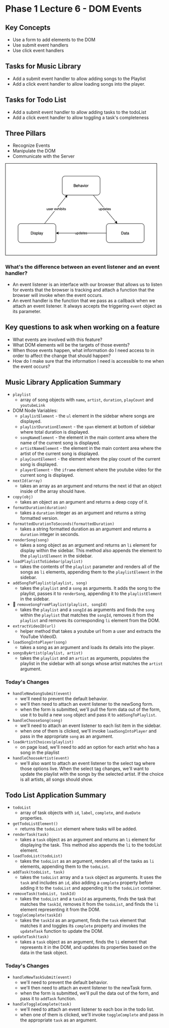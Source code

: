 # Phase 1 Lecture 6 - DOM Events

## Key Concepts

- Use a form to add elements to the DOM
- Use submit event handlers
- Use click event handlers 

## Tasks for Music Library

- Add a submit event handler to allow adding songs to the Playlist
- Add a click event handler to allow loading songs into the player.
  
## Tasks for Todo List

- Add a submit event handler to allow adding tasks to the todoList
- Add a click event handler to allow toggling a task's completeness

## Three Pillars

- Recognize Events
- Manipulate the DOM
- Communicate with the Server

![Workflow](../assets/workflow.png)

### What's the difference between an event listener and an event handler?

- An event listener is an interface with our browser that allows us to listen for events that the browser is tracking and attach a function that the browser will invoke when the event occurs.
- An event handler is the function that we pass as a callback when we attach an event listener. It always accepts the triggering `event` object as its parameter.

## Key questions to ask when working on a feature

- What events are involved with this feature?
- What DOM elements will be the targets of those events?
- When those events happen, what information do I need access to in order to affect the change that should happen?
- How do I make sure that the information I need is accessible to me when the event occurs?

## Music Library Application Summary

- `playlist`
  - array of song objects with `name`, `artist`, `duration`, `playCount` and `youtubeLink`
- DOM Node Variables:
  - `playlistElement` - the `ul` element in the sidebar where songs are displayed.
  - `playlistDurationElement` - the `span` element at bottom of sidebar where total duration is displayed.
  - `songNameElement` - the element in the main content area where the name of the current song is displayed.
  - `artistNameElement` - the element in the main content area where the artist of the current song is displayed.
  - `playCountElement` - the element where the play count of the current song is displayed.
  - `playerElement` - the `iframe` element where the youtube video for the current song is displayed.
- `nextId(array)`
  - takes an array as an argument and returns the next id that an object inside of the array should have.
- `copy(obj)`
  - takes an object as an argument and returns a deep copy of it.
- `formatDuration(duration)`
  - takes a `duration` integer as an argument and returns a string formatted version.
- `formattedDurationToSeconds(formattedDuration)`
  - takes a string formatted duration as an argument and returns a `duration` integer in seconds.
- `renderSong(song)`
  - takes a song object as an argument and returns an `li` element for display within the sidebar. This method also appends the element to the `playlistElement` in the sidebar.
- `loadPlaylistToSidebar(playlist)`
  - takes the contents of the `playlist` parameter and renders all of the songs as `li` elements, appending them to the `playlistElement` in the sidebar.
- `addSongToPlaylist(playlist, song)`
  - takes the `playlist` and a `song` as arguments. It adds the song to the playlist, passes it to `renderSong`, appending it to the `playlistElement` in the sidebar.
- 🚧 `removeSongFromPlaylist(playlist, songId)`
  - takes the `playlist` and a `songId` as arguments and finds the `song` within the `playlist` that matches the `songId`, removes it from the `playlist` and removes its corresponding `li` element from the DOM.
- `extractVideoID(url)`
  - helper method that takes a youtube url from a user and extracts the YouTube VideoID.
- `loadSongIntoPlayer(song)`
  - takes a song as an argument and loads its details into the player.
- `songsByArtist(playlist, artist)`
  - takes the `playlist` and an `artist` as arguments, populates the playlist in the sidebar with all songs whose artist matches the `artist` argument.

### Today's Changes

- `handleNewSongSubmit(event)`
  - we'll need to prevent the default behavior.
  - we'll then need to attach an event listener to the newSong form.
  - when the form is submitted, we'll pull the form data out of the form, use it to build a new `song` object and pass it to `addSongToPlaylist`.
- `handleChooseSong(song)`
  - we'll need to attach an event listener to each list item in the sidebar.
  - when one of them is clicked, we'll invoke `loadSongIntoPlayer` and pass in the appropriate `song` as an argument.
- `loadArtistChoices(playlist)`
  - on page load, we'll need to add an option for each artist who has a song in the playlist
- `handleChooseArtist(event)`
  - we'll also want to attach an event listener to the select tag where those options live. When the select tag changes, we'll want to update the playlist with the songs by the selected artist. If the choice is all artists, all songs should show.

## Todo List Application Summary

- `todoList`
  - array of task objects with `id`, `label`, `complete`, and `dueDate` properties.
- `getTodoListElement()`
  - returns the `todoList` element where tasks will be added.
- `renderTask(task)`
  - takes a `task` object as an argument and returns an `li` element for displaying the task. This method also appends the `li` to the todoList element.
- `loadTodoList(todoList)`
  - takes the `todoList` as an argument, renders all of the tasks as `li` elements, appending them to the `todoList`.
- `addTask(todoList, task)`
  - takes the `todoList` array and a `task` object as arguments. It uses the `task` and includes an `id`, also adding a `complete` property before adding it to the `todoList` and appending it to the `todoList` container.
- `removeTask(todoList, taskId)`
  - takes the `todoList` and a `taskId` as arguments, finds the task that matches the `taskId`, removes it from the `todoList`, and finds the `li` element representing it from the DOM.
- `toggleComplete(taskId)`
  - takes the `taskId` as an argument, finds the `task` element that matches it and toggles its `complete` property and invokes the `updateTask` function to update the DOM.
- `updateTask(task)` 
  - takes a `task` object as an argument, finds the `li` element that represents it in the DOM, and updates its properties based on the data in the task object.

### Today's Changes

- `handleNewTaskSubmit(event)`
  - we'll need to prevent the default behavior.
  - we'll then need to attach an event listener to the newTask form.
  - when the form is submitted, we'll pull the data out of the form, and pass it to `addTask` function.
- `handleToggleComplete(task)`
  - we'll need to attach an event listener to each box in the todo list.
  - when one of them is clicked, we'll invoke `toggleComplete` and pass in the appropriate `task` as an argument.